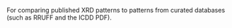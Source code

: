 For comparing published XRD patterns to patterns from curated databases (such as RRUFF and the ICDD PDF).